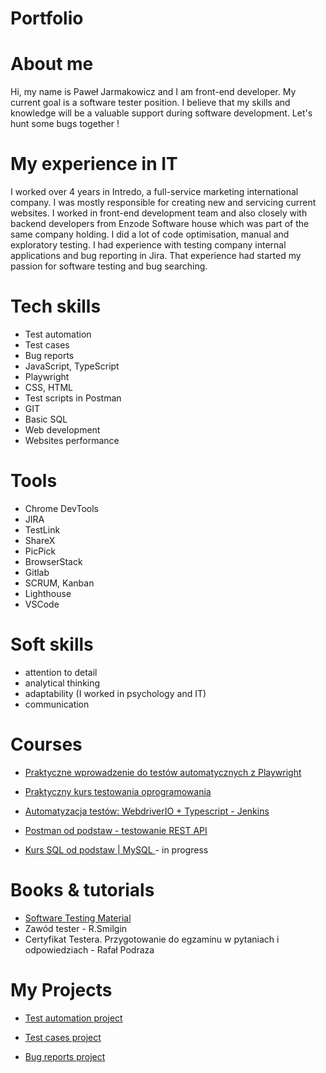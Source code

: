# Portfolio

# About me

Hi, my name is Paweł Jarmakowicz and I am front-end developer. My current goal is a software tester position. I believe that my skills and knowledge will be a valuable support during software development. Let's hunt some bugs together !

# My experience in IT

I worked over 4 years in Intredo, a full-service marketing international company. I was mostly responsible for creating new and servicing current websites. I worked in front-end development team and also closely with backend developers from Enzode Software house which was part of the same company holding. I did a lot of code optimisation, manual and exploratory testing. I had experience with testing company internal applications and bug reporting in Jira. That experience had started my passion for software testing and bug searching.


# Tech skills

- Test automation
- Test cases
- Bug reports
- JavaScript, TypeScript
- Playwright
- CSS, HTML
- Test scripts in Postman
- GIT
- Basic SQL
- Web development
- Websites performance

# Tools

- Chrome DevTools
- JIRA
- TestLink
- ShareX
- PicPick
- BrowserStack
- Gitlab
- SCRUM, Kanban
- Lighthouse
- VSCode

# Soft skills

- attention to detail 
- analytical thinking
- adaptability (I worked in psychology and IT)
- communication

# Courses

- [Praktyczne wprowadzenie do testów automatycznych z Playwright](https://jaktestowac.pl/)

- [Praktyczny kurs testowania oprogramowania](https://www.udemy.com/course/praktyczny-kurs-testowania-oprogramowania/)

- [Automatyzacja testów: WebdriverIO + Typescript - Jenkins](https://www.udemy.com/course/testowanie-automatyczne-webdriverio/)

- [Postman od podstaw - testowanie REST API](https://www.udemy.com/course/postman-od-podstaw-testowanie-rest-api/)

- [Kurs SQL od podstaw | MySQL ](https://www.udemy.com/course/kurs-sql-od-podstaw/) - in progress

# Books & tutorials

- [Software Testing Material](https://www.softwaretestingmaterial.com/)
- Zawód tester - R.Smilgin
- Certyfikat Testera. Przygotowanie do egzaminu w pytaniach i odpowiedziach - Rafał Podraza

# My Projects

- [Test automation project](https://github.com/feandev/UI-test-automation-project)

- [Test cases project](https://github.com/feandev/Test-cases-project)

- [Bug reports project](https://github.com/feandev/Bug-reports-Jira)
